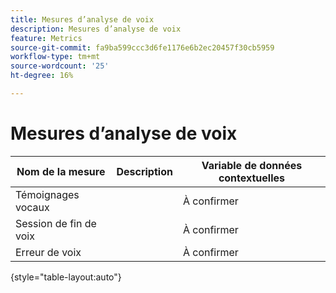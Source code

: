 ```yaml
---
title: Mesures d’analyse de voix
description: Mesures d’analyse de voix
feature: Metrics
source-git-commit: fa9ba599ccc3d6fe1176e6b2ec20457f30cb5959
workflow-type: tm+mt
source-wordcount: '25'
ht-degree: 16%

---
```


# Mesures d’analyse de voix

| Nom de la mesure | Description | Variable de données contextuelles |
| --- | --- | --- |
| Témoignages vocaux | | À confirmer |
| Session de fin de voix | | À confirmer |
| Erreur de voix | | À confirmer |

{style="table-layout:auto"}
